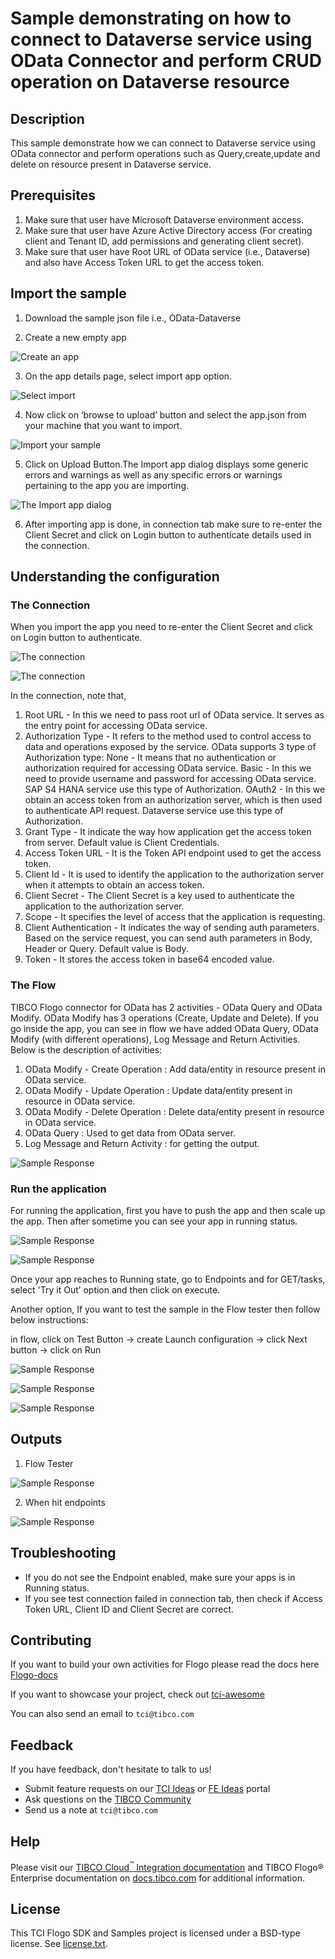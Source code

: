 # Sample demonstrating on how to connect to Dataverse service using OData Connector and perform CRUD operation on Dataverse resource


## Description

This sample demonstrate how we can connect to Dataverse service using OData connector and perform operations such as Query,create,update and delete on resource present in Dataverse service. 

## Prerequisites

1. Make sure that user have Microsoft Dataverse environment access.
2. Make sure that user have Azure Active Directory access (For creating client and Tenant ID, add permissions and generating client secret).
3. Make sure that user have Root URL of OData service (i.e., Dataverse) and also have Access Token URL to get the access token. 

## Import the sample

1. Download the sample json file i.e., OData-Dataverse

2. Create a new empty app

![Create an app](../../../import-screenshots/2.png)

3. On the app details page, select import app option.

![Select import](../../../import-screenshots/3.png)

4. Now click on ‘browse to upload’ button and select the app.json from your machine that you want to import.

![Import your sample](../../../import-screenshots/4.png)

5. Click on Upload Button.The Import app dialog displays some generic errors and warnings as well as any specific errors or warnings pertaining to the app you are importing.

![The Import app dialog](../../../import-screenshots/OData/5.jpg)

6. After importing app is done, in connection tab make sure to re-enter the Client Secret and click on Login button to authenticate details used in the connection.

## Understanding the configuration

### The Connection

When you import the app you need to re-enter the Client Secret and click on Login button to authenticate.

![The connection](../../../import-screenshots/OData/6.png)

![The connection](../../../import-screenshots/OData/7.png)

In the connection, note that,
1. Root URL - In this we need to pass root url of OData service. It serves as the entry point for accessing OData service.
2. Authorization Type - It refers to the method used to control access to data and operations exposed by the service. OData supports 3 type of Authorization type:
   None   - It means that no authentication or authorization required for accessing OData service.
   Basic  - In this we need to provide username and password for accessing OData service. SAP S4 HANA service use this type of Authorization.
   OAuth2 - In this we obtain an access token from an authorization server, which is then used to authenticate API request. Dataverse service use this type of Authorization.
3. Grant Type - It indicate the way how application get the access token from server. Default value is Client Credentials.
4. Access Token URL - It is the Token API endpoint used to get the access token.
5. Client Id - It is used to identify the application to the authorization server when it attempts to obtain an access token.
6. Client Secret - The Client Secret is a key used to authenticate the application to the authorization server.
7. Scope - It specifies the level of access that the application is requesting.
8. Client Authentication - It indicates the way of sending auth parameters. Based on the service request, you can send auth parameters in Body, Header or Query. Default value is Body.
9. Token - It stores the access token in base64 encoded value.

### The Flow

TIBCO Flogo connector for OData has 2 activities - OData Query and OData Modify. OData Modify has 3 operations (Create, Update and Delete).
If you go inside the app, you can see in flow we have added OData Query, OData Modify (with different operations), Log Message and Return Activities. Below is the description of activities:
1. OData Modify - Create Operation : Add data/entity in resource present in OData service.
2. OData Modify - Update Operation : Update data/entity present in resource in OData service.
3. OData Modify - Delete Operation : Delete data/entity present in resource in OData service.
4. OData Query : Used to get data from OData server. 
5. Log Message and Return Activity : for getting the output.

![Sample Response](../../../import-screenshots/OData/8.jpg)

### Run the application

For running the application, first you have to push the app and then scale up the app. Then after sometime you can see your app in running status.

![Sample Response](../../../import-screenshots/OData/9.jpg)

![Sample Response](../../../import-screenshots/OData/10.jpg)

Once your app reaches to Running state, go to Endpoints and for GET/tasks, select 'Try it Out’ option and then click on execute.

Another option, If you want to test the sample in the Flow tester then follow below instructions:
 
in flow, click on Test Button -> create Launch configuration -> click Next button -> click on Run

![Sample Response](../../../import-screenshots/OData/11.jpg)

![Sample Response](../../../import-screenshots/OData/12.jpg)

![Sample Response](../../../import-screenshots/OData/13.jpg)

## Outputs

1. Flow Tester

![Sample Response](../../../import-screenshots/OData/14.jpg)

2. When hit endpoints

![Sample Response](../../../import-screenshots/OData/15.jpg)


## Troubleshooting

* If you do not see the Endpoint enabled, make sure your apps is in Running status.
* If you see test connection failed in connection tab, then check if Access Token URL, Client ID and Client Secret are correct.

## Contributing

If you want to build your own activities for Flogo please read the docs here [Flogo-docs](https://tibcosoftware.github.io/flogo/)

If you want to showcase your project, check out [tci-awesome](https://github.com/TIBCOSoftware/tci-awesome)

You can also send an email to `tci@tibco.com`

## Feedback

If you have feedback, don't hesitate to talk to us!

* Submit feature requests on our [TCI Ideas](https://ideas.tibco.com/?project=TCI) or [FE Ideas](https://ideas.tibco.com/?project=FE) portal
* Ask questions on the [TIBCO Community](https://community.tibco.com/answers/product/344006)
* Send us a note at `tci@tibco.com`

## Help

Please visit our [TIBCO Cloud<sup>&trade;</sup> Integration documentation](https://integration.cloud.tibco.com/docs/) and TIBCO Flogo® Enterprise documentation on [docs.tibco.com](https://docs.tibco.com/) for additional information.

## License

This TCI Flogo SDK and Samples project is licensed under a BSD-type license. See [license.txt](license.txt).

